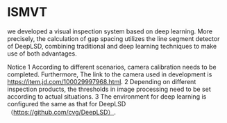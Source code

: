 # ISMVT
we developed a visual inspection system based on deep learning. More precisely, the calculation of gap spacing utilizes the line segment detector of DeepLSD, combining traditional and deep learning techniques to make use of both advantages.

Notice
1 According to different scenarios, camera calibration needs to be completed. Furthermore, The link to the camera used in development is https://item.jd.com/100029997968.html.
2 Depending on different inspection products, the thresholds in image processing need to be set according to actual situations.
3 The environment for deep learning is configured the same as that for DeepLSD （https://github.com/cvg/DeepLSD）.
